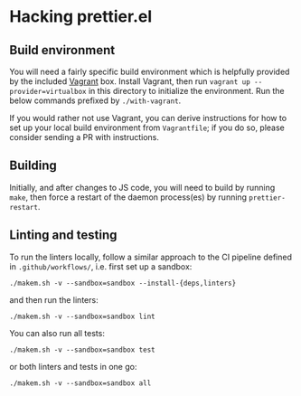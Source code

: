 # Hacking prettier.el

## Build environment

You will need a fairly specific build environment which is helpfully provided by
the included [Vagrant](https://www.vagrantup.com/) box. Install Vagrant, then
run `vagrant up --provider=virtualbox` in this directory to initialize the
environment. Run the below commands prefixed by `./with-vagrant`.

If you would rather not use Vagrant, you can derive instructions for how to set
up your local build environment from `Vagrantfile`; if you do so, please
consider sending a PR with instructions.

## Building

Initially, and after changes to JS code, you will need to build by running
`make`, then force a restart of the daemon process(es) by running
`prettier-restart`.

## Linting and testing

To run the linters locally, follow a similar approach to the CI pipeline
defined in `.github/workflows/`, i.e. first set up a sandbox:

    ./makem.sh -v --sandbox=sandbox --install-{deps,linters}

and then run the linters:

    ./makem.sh -v --sandbox=sandbox lint

You can also run all tests:

    ./makem.sh -v --sandbox=sandbox test

or both linters and tests in one go:

    ./makem.sh -v --sandbox=sandbox all
